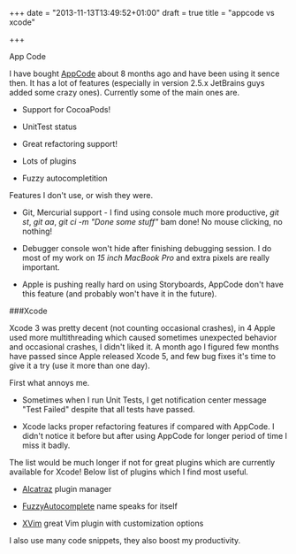 +++
date = "2013-11-13T13:49:52+01:00"
draft = true
title = "appcode vs xcode"

+++

App Code


I have bought [AppCode](http://www.jetbrains.com/objc/) about 8 months ago and have been using it sence then. It has a lot of features (especially in version 2.5.x JetBrains guys added some crazy ones). Currently some of the main ones are.



* Support for CocoaPods!

* UnitTest status

* Great refactoring support!

* Lots of plugins

* Fuzzy autocompletition



Features I don't use, or wish they were.



* Git, Mercurial support - I find using console much more productive, *git st*, *git aa*, *git ci -m "Done some stuff"* bam done! No mouse clicking, no nothing!

* Debugger console won't hide after finishing debugging session. I do most of my work on *15 inch MacBook Pro* and extra pixels are really important.

* Apple is pushing really hard on using Storyboards, AppCode don't have this feature (and probably won't have it in the future).



###Xcode

Xcode 3 was pretty decent (not counting occasional crashes), in 4 Apple used more multithreading which caused sometimes unexpected behavior and occasional crashes, I didn't liked it. A month ago I figured few months have passed since Apple released Xcode 5, and few bug fixes it's time to give it a try (use it more than one day).



First what annoys me.



* Sometimes when I run Unit Tests, I get notification center message "Test Failed" despite that all tests have passed.



* Xcode lacks proper refactoring features if compared with AppCode. I didn't notice it before but after using AppCode for longer period of time I miss it badly.



The list would be much longer if not for great plugins which are currently available for Xcode! Below list of plugins which I find most useful.



* [Alcatraz](https://github.com/mneorr/Alcatraz) plugin manager

* [FuzzyAutocomplete](https://github.com/chendo/FuzzyAutocompletePlugin) name speaks for itself

* [XVim](https://github.com/JugglerShu/XVim) great Vim plugin with customization options



I also use many code snippets, they also boost my productivity.
